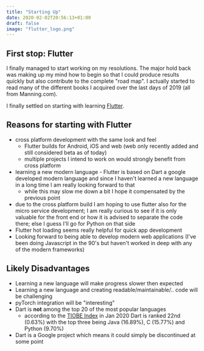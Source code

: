 ```yaml
---
title: "Starting Up"
date: 2020-02-02T20:56:13+01:00
draft: false
image: "flutter_logo.png"
---
```


## First stop: Flutter
I finally managed to start working on my resolutions. 
The major hold back was making up my mind how to begin
so that I could produce results quickly but also contribute to the complete "road map". I actually started to read
many of the different books I acquired over the last days of 2019 (all from Manning.com).

I finally settled on starting with learning [Flutter](https://flutter.dev/). 

## Reasons for starting with Flutter
* cross platform development with the same look and feel
  * Flutter builds for Android, iOS and web (web only recently added and still considered beta as of today)
  * multiple projects I intend to work on would strongly benefit from cross platform
* learning a new modern language - Flutter is based on Dart a google developed modern language and since I haven't learned a new language in a long time I am really looking forward to that
  * while this may slow me down a bit I hope it compensated by the previous point
* due to the cross platform build I am hoping to use flutter also for the micro service development; I am really curious to see if it is only valuable for the front end or how it is advised to separate the code there; else I guess I'll go for Python on that side
* Flutter hot loading seems really helpful for quick app development
* Looking forward to being able to develop modern web applications (I've been doing Javascript in the 90's but haven't worked in deep with any of the modern frameworks)


## Likely Disadvantages
* Learning a new language will make progress slower then expected
* Learning a new language and creating readable/maintainable/..  code will be challenging
* pyTorch integration will be "interesting"
* Dart is **not** among the top 20 of the most popular languages
  * according to the [TIOBE Index](https://www.tiobe.com/tiobe-index/) in Jan 2020 Dart is ranked 22nd (0.63%) with the top three being Java (16.89%), C (15.77%) and Python (9.70%)
* Dart is a Google project which means it could simply be discontinued at some point

